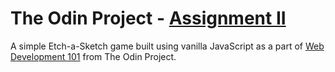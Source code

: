 # The Odin Project - [Assignment II](https://www.theodinproject.com/courses/web-development-101/lessons/etch-a-sketch-project)
A simple Etch-a-Sketch game built using vanilla JavaScript as a part of [Web Development 101](https://www.theodinproject.com/courses/web-development-101) from The Odin Project.